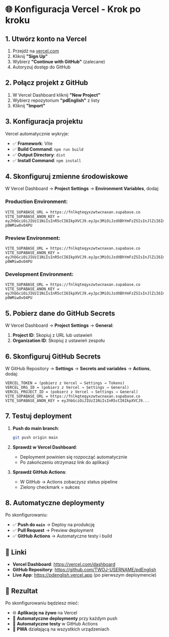# 🌐 Konfiguracja Vercel - Krok po kroku

## 1. Utwórz konto na Vercel

1. Przejdź na [vercel.com](https://vercel.com)
2. Kliknij **"Sign Up"**
3. Wybierz **"Continue with GitHub"** (zalecane)
4. Autoryzuj dostęp do GitHub

## 2. Połącz projekt z GitHub

1. W Vercel Dashboard kliknij **"New Project"**
2. Wybierz repozytorium **"pdEnglish"** z listy
3. Kliknij **"Import"**

## 3. Konfiguracja projektu

Vercel automatycznie wykryje:
- ✅ **Framework**: Vite
- ✅ **Build Command**: `npm run build`
- ✅ **Output Directory**: `dist`
- ✅ **Install Command**: `npm install`

## 4. Skonfiguruj zmienne środowiskowe

W Vercel Dashboard → **Project Settings** → **Environment Variables**, dodaj:

### Production Environment:
```
VITE_SUPABASE_URL = https://fnlkqteqyxzwtwcnaxan.supabase.co
VITE_SUPABASE_ANON_KEY = eyJhbGciOiJIUzI1NiIsInR5cCI6IkpXVCJ9.eyJpc3MiOiJzdXBhYmFzZSIsInJlZiI6ImZubGtxdGVxeXh6d3R3Y25heGFuIiwicm9sZSI6ImFub24iLCJpYXQiOjE3NjA4MDA5MDQsImV4cCI6MjA3NjM3NjkwNH0.mQQTypvL1OaOGyByNQHQd3DeKGY6xW-p0WMiwOvO4PU
```

### Preview Environment:
```
VITE_SUPABASE_URL = https://fnlkqteqyxzwtwcnaxan.supabase.co
VITE_SUPABASE_ANON_KEY = eyJhbGciOiJIUzI1NiIsInR5cCI6IkpXVCJ9.eyJpc3MiOiJzdXBhYmFzZSIsInJlZiI6ImZubGtxdGVxeXh6d3R3Y25heGFuIiwicm9sZSI6ImFub24iLCJpYXQiOjE3NjA4MDA5MDQsImV4cCI6MjA3NjM3NjkwNH0.mQQTypvL1OaOGyByNQHQd3DeKGY6xW-p0WMiwOvO4PU
```

### Development Environment:
```
VITE_SUPABASE_URL = https://fnlkqteqyxzwtwcnaxan.supabase.co
VITE_SUPABASE_ANON_KEY = eyJhbGciOiJIUzI1NiIsInR5cCI6IkpXVCJ9.eyJpc3MiOiJzdXBhYmFzZSIsInJlZiI6ImZubGtxdGVxeXh6d3R3Y25heGFuIiwicm9sZSI6ImFub24iLCJpYXQiOjE3NjA4MDA5MDQsImV4cCI6MjA3NjM3NjkwNH0.mQQTypvL1OaOGyByNQHQd3DeKGY6xW-p0WMiwOvO4PU
```

## 5. Pobierz dane do GitHub Secrets

W Vercel Dashboard → **Project Settings** → **General**:

1. **Project ID**: Skopiuj z URL lub ustawień
2. **Organization ID**: Skopiuj z ustawień zespołu

## 6. Skonfiguruj GitHub Secrets

W GitHub Repository → **Settings** → **Secrets and variables** → **Actions**, dodaj:

```
VERCEL_TOKEN = (pobierz z Vercel → Settings → Tokens)
VERCEL_ORG_ID = (pobierz z Vercel → Settings → General)
VERCEL_PROJECT_ID = (pobierz z Vercel → Settings → General)
VITE_SUPABASE_URL = https://fnlkqteqyxzwtwcnaxan.supabase.co
VITE_SUPABASE_ANON_KEY = eyJhbGciOiJIUzI1NiIsInR5cCI6IkpXVCJ9...
```

## 7. Testuj deployment

1. **Push do main branch**:
   ```bash
   git push origin main
   ```

2. **Sprawdź w Vercel Dashboard**:
   - Deployment powinien się rozpocząć automatycznie
   - Po zakończeniu otrzymasz link do aplikacji

3. **Sprawdź GitHub Actions**:
   - W GitHub → Actions zobaczysz status pipeline
   - Zielony checkmark = sukces

## 8. Automatyczne deploymenty

Po skonfigurowaniu:
- ✅ **Push do `main`** → Deploy na produkcję
- ✅ **Pull Request** → Preview deployment
- ✅ **GitHub Actions** → Automatyczne testy i build

## 🔗 Linki

- **Vercel Dashboard**: https://vercel.com/dashboard
- **GitHub Repository**: https://github.com/TWOJ-USERNAME/pdEnglish
- **Live App**: https://pdenglish.vercel.app (po pierwszym deploymencie)

## 🎯 Rezultat

Po skonfigurowaniu będziesz mieć:
- 🌐 **Aplikację na żywo** na Vercel
- 🔄 **Automatyczne deploymenty** przy każdym push
- 🧪 **Automatyczne testy** w GitHub Actions
- 📱 **PWA** działającą na wszystkich urządzeniach
